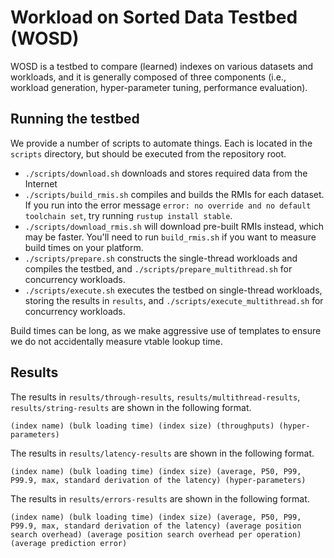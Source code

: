 # Workload on Sorted Data Testbed (WOSD)

WOSD is a testbed to compare (learned) indexes on various datasets and workloads, and it is generally composed of three components (i.e., workload generation, hyper-parameter tuning, performance evaluation).

## Running the testbed

We provide a number of scripts to automate things. Each is located in the `scripts` directory, but should be executed from the repository root.

- `./scripts/download.sh` downloads and stores required data from the Internet
- `./scripts/build_rmis.sh` compiles and builds the RMIs for each dataset. If you run into the error message `error: no override and no default toolchain set`, try running `rustup install stable`.
- `./scripts/download_rmis.sh` will download pre-built RMIs instead, which may be faster. You'll need to run `build_rmis.sh` if you want to measure build times on your platform.
- `./scripts/prepare.sh` constructs the single-thread workloads and compiles the testbed, and `./scripts/prepare_multithread.sh` for concurrency workloads.
- `./scripts/execute.sh` executes the testbed on single-thread workloads, storing the results in `results`, and `./scripts/execute_multithread.sh` for concurrency workloads.

Build times can be long, as we make aggressive use of templates to ensure we do not accidentally measure vtable lookup time. 

## Results

The results in `results/through-results`, `results/multithread-results`, `results/string-results` are shown in the following format.
```csv
(index name) (bulk loading time) (index size) (throughputs) (hyper-parameters)
```

The results in `results/latency-results` are shown in the following format.
```csv
(index name) (bulk loading time) (index size) (average, P50, P99, P99.9, max, standard derivation of the latency) (hyper-parameters)
```

The results in `results/errors-results` are shown in the following format.
```csv
(index name) (bulk loading time) (index size) (average, P50, P99, P99.9, max, standard derivation of the latency) (average position search overhead) (average position search overhead per operation) (average prediction error)
```
